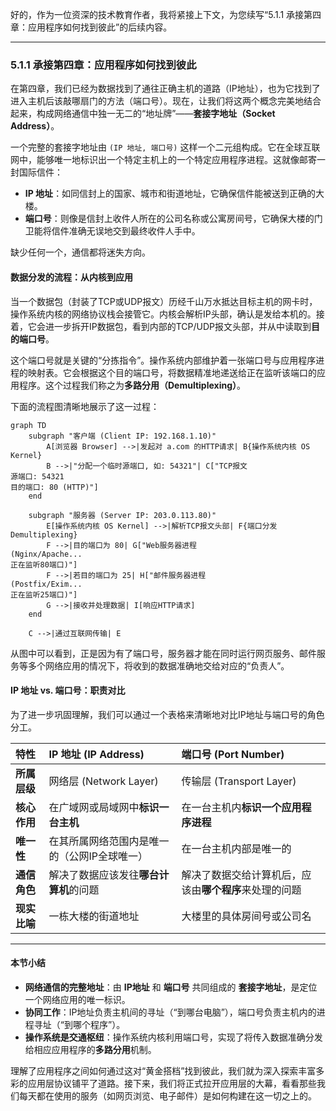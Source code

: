 好的，作为一位资深的技术教育作者，我将紧接上下文，为您续写“5.1.1 承接第四章：应用程序如何找到彼此”的后续内容。

---

### 5.1.1 承接第四章：应用程序如何找到彼此

在第四章，我们已经为数据找到了通往正确主机的道路（IP地址），也为它找到了进入主机后该敲哪扇门的方法（端口号）。现在，让我们将这两个概念完美地结合起来，构成网络通信中独一无二的“地址牌”——**套接字地址（Socket Address）**。

一个完整的套接字地址由 `(IP 地址, 端口号)` 这样一个二元组构成。它在全球互联网中，能够唯一地标识出一个特定主机上的一个特定应用程序进程。这就像邮寄一封国际信件：

*   **IP 地址**：如同信封上的国家、城市和街道地址，它确保信件能被送到正确的大楼。
*   **端口号**：则像是信封上收件人所在的公司名称或公寓房间号，它确保大楼的门卫能将信件准确无误地交到最终收件人手中。

缺少任何一个，通信都将迷失方向。

#### 数据分发的流程：从内核到应用

当一个数据包（封装了TCP或UDP报文）历经千山万水抵达目标主机的网卡时，操作系统内核的网络协议栈会接管它。内核会解析IP头部，确认是发给本机的。接着，它会进一步拆开IP数据包，看到内部的TCP/UDP报文头部，并从中读取到**目的端口号**。

这个端口号就是关键的“分拣指令”。操作系统内部维护着一张端口号与应用程序进程的映射表。它会根据这个目的端口号，将数据精准地递送给正在监听该端口的应用程序。这个过程我们称之为**多路分用（Demultiplexing）**。

下面的流程图清晰地展示了这一过程：

```mermaid
graph TD
    subgraph "客户端 (Client IP: 192.168.1.10)"
        A[浏览器 Browser] -->|发起对 a.com 的HTTP请求| B{操作系统内核 OS Kernel}
        B -->|"分配一个临时源端口, 如: 54321"| C["TCP报文
源端口: 54321
目的端口: 80 (HTTP)"]
    end

    subgraph "服务器 (Server IP: 203.0.113.80)"
        E[操作系统内核 OS Kernel] -->|解析TCP报文头部| F{端口分发
Demultiplexing}
        F -->|目的端口为 80| G["Web服务器进程
(Nginx/Apache...
正在监听80端口)"]
        F -->|若目的端口为 25| H["邮件服务器进程
(Postfix/Exim...
正在监听25端口)"]
        G -->|接收并处理数据| I[响应HTTP请求]
    end

    C -->|通过互联网传输| E
```

从图中可以看到，正是因为有了端口号，服务器才能在同时运行网页服务、邮件服务等多个网络应用的情况下，将收到的数据准确地交给对应的“负责人”。

#### IP 地址 vs. 端口号：职责对比

为了进一步巩固理解，我们可以通过一个表格来清晰地对比IP地址与端口号的角色分工。

| 特性 | IP 地址 (IP Address) | 端口号 (Port Number) |
| :--- | :--- | :--- |
| **所属层级** | 网络层 (Network Layer) | 传输层 (Transport Layer) |
| **核心作用** | 在广域网或局域网中**标识一台主机** | 在一台主机内**标识一个应用程序进程** |
| **唯一性** | 在其所属网络范围内是唯一的（公网IP全球唯一） | 在一台主机内部是唯一的 |
| **通信角色** | 解决了数据应该发往**哪台计算机**的问题 | 解决了数据交给计算机后，应该由**哪个程序**来处理的问题 |
| **现实比喻** | 一栋大楼的街道地址 | 大楼里的具体房间号或公司名 |

---

#### 本节小结

- **网络通信的完整地址**：由 **IP地址** 和 **端口号** 共同组成的 **套接字地址**，是定位一个网络应用的唯一标识。
- **协同工作**：IP地址负责主机间的寻址（“到哪台电脑”），端口号负责主机内的进程寻址（“到哪个程序”）。
- **操作系统是交通枢纽**：操作系统内核利用端口号，实现了将传入数据准确分发给相应应用程序的**多路分用**机制。

理解了应用程序之间如何通过这对“黄金搭档”找到彼此，我们就为深入探索丰富多彩的应用层协议铺平了道路。接下来，我们将正式拉开应用层的大幕，看看那些我们每天都在使用的服务（如网页浏览、电子邮件）是如何构建在这一切之上的。